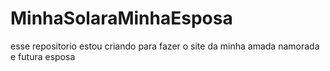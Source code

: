 # MinhaSolaraMinhaEsposa
 esse repositorio estou criando para fazer o site da minha amada namorada e futura esposa
